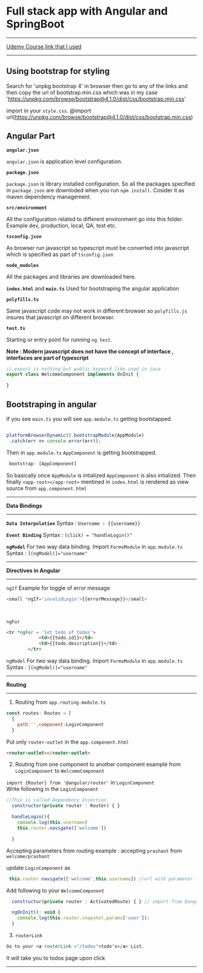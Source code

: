 
# Full stack app with Angular and SpringBoot

----
[ Udemy Course link that I used ](https://github.com/in28minutes/full-stack-with-angular-and-spring-boot)

----

Using bootstrap for styling 
---

Search for 'unpkg bootstrap 4' in browser then go to any of the links and then copy the url of bootstrap.min.css which was in my case 'https://unpkg.com/browse/bootstrap@4.1.0/dist/css/bootstrap.min.css'

import in your ``style.css``. @import url(https://unpkg.com/browse/bootstrap@4.1.0/dist/css/bootstrap.min.css)

## Angular Part 

**``angular.json``** 

``angular.json`` is application level configuration. <br>

**``package.json``** 

 ``package.json``  is library installed configuration. So all the packages specified in ``package.json`` are downloded when you run ``npm install``. Cosider it as maven dependency management. <br>

 **``src/environment``**

 All the configuration related to different environment go into this folder. Example dev, production, local, QA, test etc. <br>

 **``tsconfig.json``**

 As browser run javascript so typescript must be converted into javascript which is specified as part of ``tsconfig.json`` <br>

 **``node_modules``** 

 All the packages and libraries are downloaded here.

 **``index.html``** and  **``main.ts``**
 Used for bootstraping the angular application <br>

 **``polyfills.ts``**

 Same javascript code may not work in different browser so ``polyfills.js`` insures that javascript on different browser. <br>

 **``test.ts``**

 Starting or entry point for running ``ng test``.

 **Note : Modern javascript does not have the concept of interface , interfaces are part of typescript** 

 ```ts
 // export is nothing but public keyword like used in java 
 export class WelcomeComponent implements OnInit {

 }
 ```
 **Bootstraping in angular**
 ----
 If you see ``main.ts`` you will see ``app.module.ts`` getting bootstapped. 

 ```typescript

 platformBrowserDynamic().bootstrapModule(AppModule)
  .catch(err => console.error(err));

 ```
 Then in ``app.module.ts`` ``AppComponent`` is getting bootstrapped.
 ```typescript
  bootstrap: [AppComponent]
 ```
 So basically once ``AppModule`` is intialized ``AppComponent`` is also intialized.
 Then finally ``<app-root></app-root>`` mentined in ``index.html`` is rendered as view source from ``app.component.html`` 

 ----

**Data Bindings**

----

**``Data Interpolation``**
Syntax : ``Username : {{username}}``

**``Event Binding``**
Syntax : ``(click) = "handleLogin()"``

**``ngModel``** 
For two way data binding. Import ``FormsModule`` in ``app.module.ts``
Syntax : ``[(ngModel)]="username"``
 
----

**Directives in Angular**

----
``ngIf``
Example for toggle of error message

```javascript
<small *ngIf='invalidLogin'>{{errorMessage}}</small>
```
<br>

``ngFor``
```html
<tr *ngFor = 'let todo of todos'>
            <td>{{todo.id}}</td>
            <td>{{todo.description}}</td>
        </tr>

```

``ngModel`` 
For two way data binding. Import ``FormsModule`` in ``app.module.ts``
Syntax : ``[(ngModel)]="username"``

----

**Routing**

----
1. Routing from ``app.routing.module.ts``
```javascript
const routes: Routes = [
  {
    path:'',component:LoginComponent
  }
  ```
  Put only ``router-outlet`` in the ``app.component.html``
  ```html
  <router-outlet></router-outlet>
```
2. Routing from one component to another component example from ``LoginComponent`` to ``WelcomeComponent``

``import {Router} from '@angular/router'`` in ``LoginComponent`` <br>
Write following in the ``LoginComponent``

```javascript
//This is called Dependency Injection 
  constructor(private router : Router) { }

  handleLogin(){
    console.log(this.username)
    this.router.navigate(['welcome'])

  }

```
Accepting parameters from routing 
example : accepting ``prashant`` from ``welcome/prashant``

update ``LoginComponent`` as

```javascript
 this.router.navigate(['welcome',this.username]) //url with parameter
```
Add following to your ``WelcomeComponent`` 

```javascript
  constructor(private router : ActivatedRoute) { } // import from @angular/router

  ngOnInit(): void {
    console.log(this.router.snapshot.params['user']);
  }

```
3. ``routerLink``

```html
Go to your <a routerLink ="/todos">todo's</a> List.
```
It will take you to todos page upon click

----





